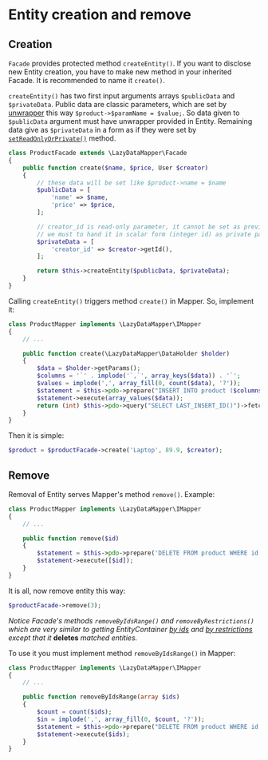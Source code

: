 Entity creation and remove
===

## Creation

`Facade` provides protected method `createEntity()`. If you want to disclose new Entity creation,
you have to make new method in your inherited Facade. It is recommended to name it `create()`.

`createEntity()` has two first input arguments arrays `$publicData` and `$privateData`.
Public data are classic parameters, which are set by [unwrapper](4.Entity-modifying.md#unwrappers)
this way `$product->$paramName = $value;`. So data given to `$publicData` argument must have
unwrapper provided in Entity. Remaining data give as `$privateData` in a form as if they were set
by [`setReadOnlyOrPrivate()`](4.Entity-modifying.md#private-and-read-only-parameter) method.

```php
class ProductFacade extends \LazyDataMapper\Facade
{
	public function create($name, $price, User $creator)
	{
		// these data will be set like $product->name = $name
		$publicData = [
			'name' => $name,
			'price' => $price,
		];

		// creator_id is read-only parameter, it cannot be set as previous public data
		// we must to hand it in scalar form (integer id) as private parameter
		$privateData = [
			'creator_id' => $creator->getId(),
		];

		return $this->createEntity($publicData, $privateData);
	}
}
```

Calling `createEntity()` triggers method `create()` in Mapper. So, implement it:

```php
class ProductMapper implements \LazyDataMapper\IMapper
{
	// ...

	public function create(\LazyDataMapper\DataHolder $holder)
	{
		$data = $holder->getParams();
		$columns = '`' . implode('`,`', array_keys($data)) . '`';
		$values = implode(',', array_fill(0, count($data), '?'));
		$statement = $this->pdo->prepare("INSERT INTO product ($columns) VALUES($values)");
		$statement->execute(array_values($data));
		return (int) $this->pdo->query("SELECT LAST_INSERT_ID()")->fetchColumn();
	}
}
```

Then it is simple:

```php
$product = $productFacade->create('Laptop', 89.9, $creator);
```

## Remove

Removal of Entity serves Mapper's method `remove()`. Example:

```php
class ProductMapper implements \LazyDataMapper\IMapper
{
	// ...

	public function remove($id)
	{
		$statement = $this->pdo->prepare('DELETE FROM product WHERE id = ? LIMIT 1');
		$statement->execute([$id]);
	}
}
```

It is all, now remove entity this way:

```php
$productFacade->remove(3);
```

*Notice Facade's methods `removeByIdsRange()` and `removeByRestrictions()` which are very similar to
getting EntityContainer [by ids](6.EntityContainer.md#then-you-need-to-gain-data-range-in-mapper)
and [by restrictions](7.Restrictors.md) except that it* **deletes** *matched entities.*

To use it you must implement method `removeByIdsRange()` in Mapper:

```php
class ProductMapper implements \LazyDataMapper\IMapper
{
	// ...

	public function removeByIdsRange(array $ids)
	{
		$count = count($ids);
		$in = implode(',', array_fill(0, $count, '?'));
		$statement = $this->pdo->prepare("DELETE FROM product WHERE id IN ($in) LIMIT $count");
		$statement->execute($ids);
	}
}
```
